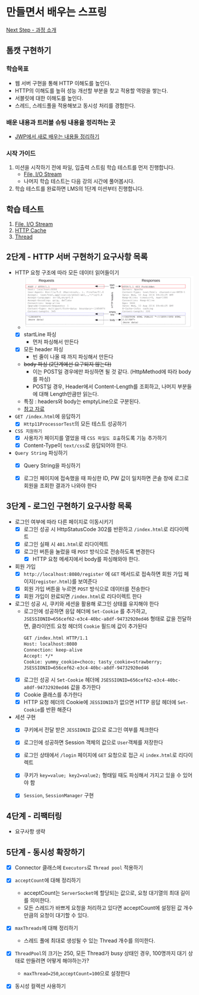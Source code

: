 # 만들면서 배우는 스프링
[Next Step - 과정 소개](https://edu.nextstep.camp/c/4YUvqn9V)

## 톰캣 구현하기

### 학습목표
- 웹 서버 구현을 통해 HTTP 이해도를 높인다.
- HTTP의 이해도를 높혀 성능 개선할 부분을 찾고 적용할 역량을 쌓는다.
- 서블릿에 대한 이해도를 높인다.
- 스레드, 스레드풀을 적용해보고 동시성 처리를 경험한다.

### 배운 내용과 트러블 슈팅 내용을 정리하는 곳 
- [JWP에서 새로 배우는 내용들 정리하기](https://kimsy8979.notion.site/JWP-255a8022e0d7403c8032e760296bfc91?pvs=4)

### 시작 가이드
1. 미션을 시작하기 전에 파일, 입출력 스트림 학습 테스트를 먼저 진행합니다.
   - [File, I/O Stream](study/src/test/java/study)
   - 나머지 학습 테스트는 다음 강의 시간에 풀어봅시다.
2. 학습 테스트를 완료하면 LMS의 1단계 미션부터 진행합니다.

## 학습 테스트
1. [File, I/O Stream](study/src/test/java/study)
2. [HTTP Cache](study/src/test/java/cache)
3. [Thread](study/src/test/java/thread)


## 2단계 - HTTP 서버 구현하기 요구사항 목록
- HTTP 요청 구조에 따라 모든 데이터 읽어들이기
    -  ![img.png](img/img.png)
    - [x] startLine 파싱
      - 먼저 파싱해서 만든다 
    - [x] 모든 header 파싱 
      - 빈 줄이 나올 때 까지 파싱해서 만든다
    - ~~body 파싱 (2단계에선 요구되지 않는다)~~
      - 이는 POST일 경우에만 파싱하면 될 것 같다. (HttpMethod에 따라 body를 파싱)
      - POST일 경우, Header에서 Content-Length를 조회하고, 나머지 부분들에 대해 Length만큼만 읽는다. 
    - 특징 : headers와 body는 emptyLine으로 구분된다. 
    - [참고 자료](https://developer.mozilla.org/ko/docs/Web/HTTP/Messages)
- `GET /index.html`에 응답하기 
  - [x] `Http11ProcessorTest`의 모든 테스트 성공하기
- `CSS 지원하기`
  - [x] 사용자가 페이지를 열었을 때 `CSS 파일도 호출`하도록 기능 추가하기
  - [x] Content-Type이 `text/css`로 응답되어야 한다. 
- `Query String` 파싱하기 
  - [x] Query String을 파싱하기 
  - [x] 로그인 페이지에 접속했을 때 파싱한 ID, PW 값이 일치하면 콘솔 창에 로그로 회원을 조회한 결과가 나와야 한다


## 3단계 - 로그인 구현하기 요구사항 목록 
- 로그인 여부에 따라 다른 페이지로 이동시키기  
  - [x] 로그인 성공 시 HttpStatusCode 302를 반환하고 `/index.html`로 리다이렉트 
  - [x] 로그인 실패 시 `401.html`로 리다이렉트 
  - [x] 로그인 버튼을 눌렀을 때 `POST` 방식으로 전송하도록 변경한다 
    - [x] HTTP 요청 메세지에서 body를 파싱해와야 한다. 
- 회원 가입 
  - [x] `http://localhost:8080/register` 에 `GET` 메서드로 접속하면 회원 가입 페이지(`register.html`)를 보여준다
  - [x] 회원 가입 버튼을 누르면 `POST` 방식으로 데이터를 전송한다 
  - [x] 회원 가입이 완료되면 `/index.html`로 리다이렉트 한다  
- 로그인 성공 시, 쿠키와 세션을 활용해 로그인 상태를 유지해야 한다 
  - 로그인에 성공하면 응답 헤더에 `Set-Cookie` 를 추가하고, `JSESSIONID=656cef62-e3c4-40bc-a8df-94732920ed46` 형태로 값을 전달하면, 클라이언트 요청 헤더의 `Cookie` 필드에 값이 추가된다
    ```text
    GET /index.html HTTP/1.1
    Host: localhost:8080
    Connection: keep-alive
    Accept: */*
    Cookie: yummy_cookie=choco; tasty_cookie=strawberry; JSESSIONID=656cef62-e3c4-40bc-a8df-94732920ed46
    ```
  - [x] 로그인 성공 시 `Set-Cookie` 헤더에 `JSESSIONID=656cef62-e3c4-40bc-a8df-94732920ed46` 값을 추가한다 
  - [x] Cookie 클래스를 추가한다 
  - [x] HTTP 요청 헤더의 Cookie에 `JESSIONID`가 없으면 HTTP 응답 헤더에 `Set-Cookie`를 반환 해준다 
- 세션 구현 
  - [x] 쿠키에서 전달 받은 `JESSIONID` 값으로 로그인 여부를 체크한다 
  - [x] 로그인에 성공하면 Session 객체의 값으로 `User`객체를 저장한다 
  - [x] 로그인 상태에서 `/login` 페이지에 `GET` 요청으로 접근 시 `index.html`로 리다이렉트
  - [x] 쿠키가 `key=value; key2=value2;` 형태일 때도 파싱해서 가지고 있을 수 있어야 함 
  - [x] `Session`, `SessionManager` 구현


## 4단계 - 리팩터링 
- 요구사항 생략

## 5단계 - 동시성 확장하기 
- [x] Connector 클래스에 `Executors`로 `Thread pool` 적용하기 
- [x] `acceptCount`에 대해 정리하기
  - acceptCount는 `ServerSocket`에 할당되는 값으로, 요청 대기열의 최대 길이를 의미한다.
  - 모든 스레드가 바쁘게 요청을 처리하고 있다면 acceptCount에 설정된 값 개수 만큼의 요청이 대기할 수 있다. 
- [x] `maxThreads`에 대해 정리하기
  - 스레드 풀에 최대로 생성될 수 있는 Thread 개수를 의미한다. 
- [x] `ThreadPool`의 크기는 250, 모든 Thread가 busy 상태인 경우, 100명까지 대기 상태로 만들려면 어떻게 해야하는가? 
  - `maxThread=250`,`acceptCount=100`으로 설정한다 
- [x] 동시성 컬렉션 사용하기 

